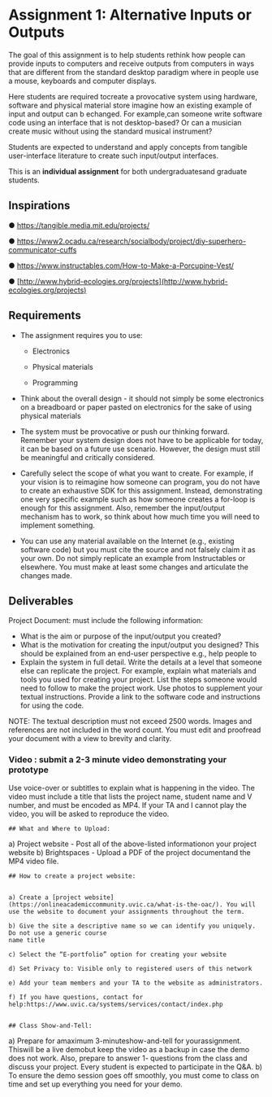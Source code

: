 # Assignment 1: Alternative Inputs or Outputs

The goal of this assignment is to help students rethink how people can provide inputs to computers and
receive outputs from computers in ways that are different from the standard desktop paradigm where in
people use a mouse, keyboards and computer displays.

Here students are required tocreate a provocative system using hardware, software and physical
material store imagine how an existing example of input and output can b echanged. For example,can
someone write software code using an interface that is not desktop-based? Or can a musician create
music without using the standard musical instrument?

Students are expected to understand and apply concepts from tangible user-interface literature to create
such input/output interfaces.

This is an **individual assignment** for both undergraduatesand graduate students.

## Inspirations

● <https://tangible.media.mit.edu/projects/>

● <https://www2.ocadu.ca/research/socialbody/project/diy-superhero-communicator-cuffs>

● <https://www.instructables.com/How-to-Make-a-Porcupine-Vest/>

● [http://www.hybrid-ecologies.org/projects](http://www.hybrid-ecologies.org/projects)

## Requirements

- The assignment requires you to use:

  - Electronics

  - Physical materials

  - Programming

- Think about the overall design - it should not simply be some electronics on a breadboard or
paper pasted on electronics for the sake of using physical materials

- The system must be provocative or push our thinking forward. Remember your system design
does not have to be applicable for today, it can be based on a future use scenario. However, the
design must still be meaningful and critically considered.

- Carefully select the scope of what you want to create. For example, if your vision is to reimagine
how someone can program, you do not have to create an exhaustive SDK for this assignment.
Instead, demonstrating one very specific example such as how someone creates a for-loop is
enough for this assignment. Also, remember the input/output mechanism has to work, so think
about how much time you will need to implement something.

- You can use any material available on the Internet (e.g., existing software code) but you must
cite the source and not falsely claim it as your own. Do not simply replicate an example from
Instructables or elsewhere. You must make at least some changes and articulate the changes
made.

## Deliverables

Project Document: must include the following information:

- What is the aim or purpose of the input/output you created?
- What is the motivation for creating the input/output you designed? This should be
explained from an end-user perspective e.g., help people to <do something>
- Explain the system in full detail. Write the details at a level that someone else can
replicate the project. For example, explain what materials and tools you used for
creating your project. List the steps someone would need to follow to make the project
work. Use photos to supplement your textual instructions. Provide a link to the software
code and instructions for using the code.

NOTE: The textual description must not exceed 2500 words. Images and references are not
included in the word count. You must edit and proofread your document with a view to
brevity and clarity.

### Video : submit a 2-3 minute video demonstrating your prototype

Use voice-over or subtitles to explain what is happening in the video. The video must include a title that lists the project name,
student name and V number, and must be encoded as MP4. If your TA and I cannot play the
video, you will be asked to reproduce the video.

```
## What and Where to Upload:

```

a) Project website - Post all of the above-listed informationon your project website
b) Brightspaces - Upload a PDF of the project documentand the MP4 video file.

```
## How to create a project website:


a) Create a [project website](https://onlineacademiccommunity.uvic.ca/what-is-the-oac/). You will
use the website to document your assignments throughout the term.

b) Give the site a descriptive name so we can identify you uniquely. Do not use a generic course
name title

c) Select the “E-portfolio” option for creating your website

d) Set Privacy to: Visible only to registered users of this network

e) Add your team members and your TA to the website as administrators.

f) If you have questions, contact for help:https://www.uvic.ca/systems/services/contact/index.php


## Class Show-and-Tell:

```

a) Prepare for amaximum 3-minuteshow-and-tell for yourassignment. Thiswill be a live demobut
keep the video as a backup in case the demo does not work. Also, prepare to answer 1-
questions from the class and discuss your project. Every student is expected to participate in the
Q&A.
b) To ensure the demo session goes off smoothly, you must come to class on time and set up
everything you need for your demo.
```
